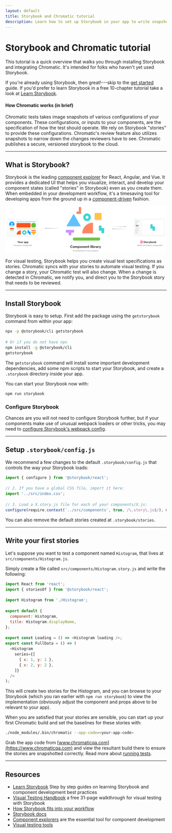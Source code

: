 ```yaml
---
layout: default
title: Storybook and Chromatic tutorial
description: Learn how to set up Storybook in your app to write snapshot specifications
---
```


# Storybook and Chromatic tutorial

This tutorial is a quick overview that walks you through installing Storybook and integrating Chromatic. It's intended for folks who haven't yet used Storybook.

If you're already using Storybook, then great!---skip to the [get started](/) guide. If you'd prefer to learn Storybook in a free 10-chapter tutorial take a look at [Learn Storybook](https://www.learnstorybook.com/).

#### How Chromatic works (in brief)

Chromatic tests takes image snapshots of various configurations of your components. These configurations, or inputs to your components, are the specification of how the test should operate. We rely on Storybook "stories" to provide these configurations. Chromatic's review feature also utilizes snapshots to narrow down the changes reviewers have to see. Chromatic publishes a secure, versioned storybook to the cloud.

---

## What is Storybook?

Storybook is the leading [component explorer](https://blog.hichroma.com/the-crucial-tool-for-modern-frontend-engineers-fb849b06187a) for React, Angular, and Vue. It provides a dedicated UI that helps you visualize, interact, and develop your component states (called "stories" in Storybook) even as you create them. When embedded in your development workflow, it's a timesaving tool for developing apps from the ground up in a [component-driven](https://blog.hichroma.com/component-driven-development-ce1109d56c8e) fashion.

![Storybook](img/storybook-relationship.jpg)

For visual testing, Storybook helps you create visual test specifications as stories. Chromatic syncs with your stories to automate visual testing. If you change a story, your Chromatic test will also change. When a change is detected in Chromatic, we notify you, and direct you to the Storybook story that needs to be reviewed.

---

## Install Storybook

Storybook is easy to setup. First add the package using the `getstorybook` command from within your app:

```bash
npx -p @storybook/cli getstorybook

# Or if you do not have npx
npm install -g @storybook/cli
getstorybook
```

The `getstorybook` command will install some important development dependencies, add some npm scripts to start your Storybook, and create a `.storybook` directory inside your app.

You can start your Storybook now with:

```bash
npm run storybook
```

### Configure Storybook

Chances are you will not need to configure Storybook further, but if your components make use of unusual webpack loaders or other tricks, you may need to [configure Storybook's webpack config](https://storybook.js.org/configurations/custom-webpack-config/).

---

## Setup `.storybook/config.js`

We recommend a few changes to the default `.storybook/config.js` that controls the way your Storybook loads:

```javascript
import { configure } from '@storybook/react';

// 2. If you have a global CSS file, import it here:
import '../src/index.css';

// 3. Load a X.story.js file for each of your components/X.js:
configure(require.context('../src/components', true, /\.story\.js$/), module);
```

You can also remove the default stories created at `.storybook/stories`.

---

## Write your first stories

Let's suppose you want to test a component named `Histogram`, that lives at `src/components/Histogram.js`.

Simply create a file called `src/components/Histogram.story.js` and write the following:

```js
import React from 'react';
import { storiesOf } from '@storybook/react';

import Histogram from './Histogram';

export default {
  component: Histogram,
  title: Histogram.displayName,
};

export const Loading = () => <Histogram loading />;
export const FullData = () => (
  <Histogram
    series={[
      { x: 1, y: 1 },
      { x: 2, y: 2 },
    ]}
  />
);
```

This will create two stories for the Histogram, and you can browse to your Storybook (which you ran earlier with `npm run storybook`) to view the implementation (obviously adjust the component and props above to be relevant to your app).

When you are satisfied that your stories are sensible, you can start up your first Chromatic build and set the baselines for these stories with:

```bash
./node_modules/.bin/chromatic --app-code=<your-app-code>
```

Grab the app code from [www.chromaticqa.com](https://www.chromaticqa.com) and view the resultant build there to ensure the stories are snapshotted correctly. Read more about [running tests](/test).

---

## Resources

- [Learn Storybook](https://learnstorybook.com) Step by step guides on learning Storybook and component development best practices
- [Visual Testing Handbook](https://www.chromaticqa.com/book/visual-testing-handbook) a free 31-page walkthrough for visual testing with Storybook
- [How Storybook fits into your workflow](https://blog.hichroma.com/component-driven-development-ce1109d56c8e)
- [Storybook docs](https://storybook.js.org/basics/introduction/)
- [Component explorers](https://blog.hichroma.com/the-crucial-tool-for-modern-frontend-engineers-fb849b06187a) are the essential tool for component development
- [Visual testing tools](https://www.chromaticqa.com/choose/visual-testing)
